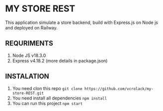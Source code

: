 # MY STORE REST
This application simulate a store backend, build with Express.js on Node js and deployed on Railway.

## REQURIMENTS
1. Node JS v18.3.0
2. Express v4.18.2
(more details in package.json)

## INSTALATION
1. You need clon this repo
  `git clone https://github.com/vcrolack/my-store-REST.git`
2. You need install all dependencies
  `npm install`
3. You can run this project
  `npm start`
